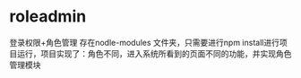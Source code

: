 # roleadmin
登录权限+角色管理
存在nodle-modules 文件夹，只需要进行npm install进行项目运行，项目实现了：角色不同，进入系统所看到的页面不同的功能，并实现角色管理模块
